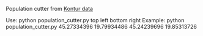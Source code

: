 Population cutter from [Kontur data](https://www.kontur.io/portfolio/population-dataset/)

Use: python population_cutter.py top left bottom right
Example: python population_cutter.py 45.27334396 19.79934486 45.24239696 19.85313726
